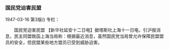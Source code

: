 ### 国民党迫害民盟

1947-03-16
第3版()
专栏：

　　国民党迫害民盟
    【新华社延安十二日电】据塔斯社上海十一日电，引沪报消息，民主同盟致函上海当局称：根据最近消息，虽然国民党当局曾允许保障民盟盟员的安全，但民盟某些地方盟员已受到威胁迫害。
